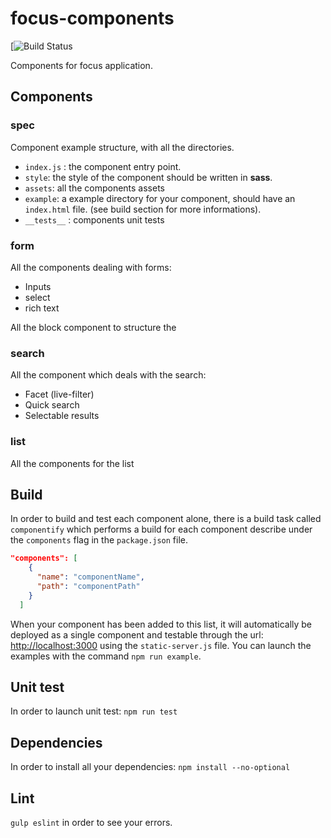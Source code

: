 focus-components
========================

[![Build Status](https://travis-ci.org/KleeGroup/focus-components.svg)

Components for focus application.

## Components

### spec

Component example structure, with all the directories.
- `index.js` : the component entry point.
- `style`: the style of the component should be written in **sass**.
- `assets`: all the components assets
- `example`: a example directory for your component, should have an `index.html` file. (see build section for more informations).
- `__tests__` : components unit tests

### form

All the components dealing with forms:
- Inputs
- select
- rich text

All  the block component to structure the

### search

All the component which deals with the search:
- Facet (live-filter)
- Quick search
- Selectable results

### list

All the components for the list


## Build

In order to build and test each component alone, there is a build task called `componentify` which performs a build for each component describe under the `components` flag in the `package.json` file.

```json
"components": [
    {
      "name": "componentName",
      "path": "componentPath"
    }
  ]
```

When your component has been added to this list, it will automatically be deployed as a single component and testable through the url: [http://localhost:3000](http://localhost:3000) using the `static-server.js` file. You can launch the examples with the command `npm run example`.

## Unit test

In order to launch unit test: `npm run test`

## Dependencies

In order to install all your dependencies: `npm install --no-optional`

## Lint
`gulp eslint` in order to see your errors.

